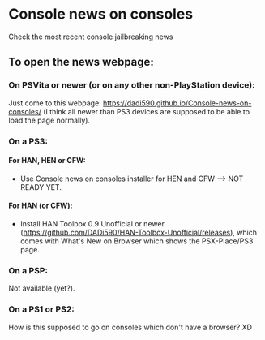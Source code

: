 # Console news on consoles
Check the most recent console jailbreaking news

## To open the news webpage:
### On PSVita or newer (or on any other non-PlayStation device):
Just come to this webpage: https://dadi590.github.io/Console-news-on-consoles/ (I think all newer than PS3 devices are supposed to be able to load the page normally).

### On a PS3:
#### For HAN, HEN or CFW:
- Use Console news on consoles installer for HEN and CFW --> NOT READY YET.
#### For HAN (or CFW):
- Install HAN Toolbox 0.9 Unofficial or newer (https://github.com/DADi590/HAN-Toolbox-Unofficial/releases), which comes with What's New on Browser which shows the PSX-Place/PS3 page.

### On a PSP:
Not available (yet?).

### On a PS1 or PS2:
How is this supposed to go on consoles which don't have a browser? XD
